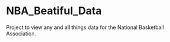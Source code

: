 # NBA_Beatiful_Data
Project to view any and all things data for the National Basketball Association.
